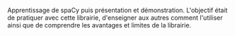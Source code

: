 Apprentissage de spaCy puis présentation et démonstration. 
L'objectif était de pratiquer avec cette librairie, d'enseigner aux autres comment l'utiliser ainsi que de comprendre les avantages et limites de la librairie. 
